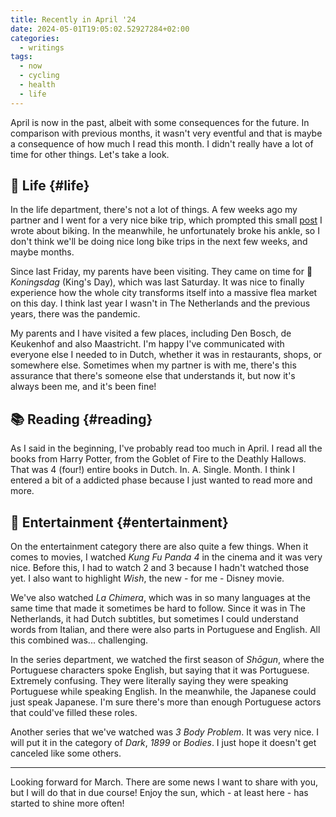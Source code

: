 ```yaml
---
title: Recently in April '24
date: 2024-05-01T19:05:02.52927284+02:00
categories:
  - writings
tags:
  - now
  - cycling
  - health
  - life
---
```


April is now in the past, albeit with some consequences for the future. In comparison with previous months, it wasn't very eventful and that is maybe a consequence of how much I read this month. I didn't really have a lot of time for other things. Let's take a look.

<!--more-->

## 🍄 Life {#life}

In the life department, there's not a lot of things. A few weeks ago my partner and I went for a very nice bike trip, which prompted this small [post](/2024/04/13/biking/) I wrote about biking. In the meanwhile, he unfortunately broke his ankle, so I don't think we'll be doing nice long bike trips in the next few weeks, and maybe months.

Since last Friday, my parents have been visiting. They came on time for 👑 *Koningsdag* (King's Day), which was last Saturday. It was nice to finally experience how the whole city transforms itself into a massive flea market on this day. I think last year I wasn't in The Netherlands and the previous years, there was the pandemic.

My parents and I have visited a few places, including Den Bosch, de Keukenhof and also Maastricht. I'm happy I've communicated with everyone else I needed to in Dutch, whether it was in restaurants, shops, or somewhere else. Sometimes when my partner is with me, there's this assurance that there's someone else that understands it, but now it's always been me, and it's been fine!

## 📚 Reading {#reading}

As I said in the beginning, I've probably read too much in April. I read all the books from Harry Potter, from the Goblet of Fire to the Deathly Hallows. That was 4 (four!) entire books in Dutch. In. A. Single. Month. I think I entered a bit of a addicted phase because I just wanted to read more and more.

## 🍿 Entertainment {#entertainment}

On the entertainment category there are also quite a few things. When it comes to movies, I watched *Kung Fu Panda 4* in the cinema and it was very nice. Before this, I had to watch 2 and 3 because I hadn't watched those yet. I also want to highlight *Wish*, the new - for me - Disney movie.

We've also watched *La Chimera*, which was in so many languages at the same time that made it sometimes be hard to follow. Since it was in The Netherlands, it had Dutch subtitles, but sometimes I could understand words from Italian, and there were also parts in Portuguese and English. All this combined was... challenging.

In the series department, we watched the first season of *Shōgun*, where the Portuguese characters spoke English, but saying that it was Portuguese. Extremely confusing. They were literally saying they were speaking Portuguese while speaking English. In the meanwhile, the Japanese could just speak Japanese. I'm sure there's more than enough Portuguese actors that could've filled these roles.

Another series that we've watched was *3 Body Problem*. It was very nice. I will put it in the category of *Dark*, *1899* or *Bodies*. I just hope it doesn't get canceled like some others.

<hr>

Looking forward for March. There are some news I want to share with you, but I will do that in due course! Enjoy the sun, which - at least here - has started to shine more often!
